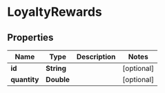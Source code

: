 

# LoyaltyRewards


## Properties

| Name | Type | Description | Notes |
|------------ | ------------- | ------------- | -------------|
|**id** | **String** |  |  [optional] |
|**quantity** | **Double** |  |  [optional] |



